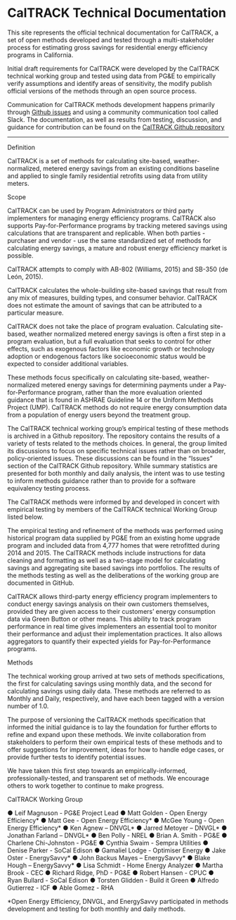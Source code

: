 # CalTRACK Technical Documentation

This site represents the official technical documentation for CalTRACK, a set of open methods developed and tested through a multi-stakeholder process for estimating gross savings for residential energy efficiency programs in California.

Initial draft requirements for CalTRACK were developed by the CalTRACK technical working group and tested using data from PG&E to empirically verify assumptions and identify areas of sensitivity, the modify publish official versions of the methods through an open source process. 

Communication for CalTRACK methods development happens primarily through [Github issues](https://github.com/impactlab/caltrack/issues) and using a community communication tool called Slack. The documentation, as well as results from testing, discussion, and guidance for contribution can be found on the [CalTRACK Github repository](https://github.com/impactlab/caltrack)

-----

Definition
 
CalTRACK is a set of methods for calculating site-based, weather-normalized, metered energy savings from an existing conditions baseline and applied to single family residential retrofits using data from utility meters.
 
Scope
 
CalTRACK can be used by Program Administrators or third party implementers for managing energy efficiency programs. CalTRACK also supports Pay-for-Performance programs by tracking metered savings using calculations that are transparent and replicable. When both parties - purchaser and vendor - use the same standardized set of methods for calculating energy savings, a mature and robust energy efficiency market is possible.
 
CalTRACK attempts to comply with AB-802 (Williams, 2015) and SB-350 (de León, 2015).
 
CalTRACK calculates the whole-building site-based savings that result from any mix of measures, building types, and consumer behavior. CalTRACK does not estimate the amount of savings that can be attributed to a particular measure.
 
CalTRACK does not take the place of program evaluation. Calculating site-based, weather normalized metered energy savings is often a first step in a program evaluation, but a full evaluation that seeks to control for other effects, such as exogenous factors like economic growth or technology adoption or endogenous factors like socioeconomic status would be expected to consider additional variables.
 
These methods focus specifically on calculating site-based, weather-normalized metered energy savings for determining payments under a Pay-for-Performance program, rather than the more evaluation oriented guidance that is found in ASHRAE Guideline 14 or the Uniform Methods Project (UMP). CalTRACK methods do not require energy consumption data from a population of energy users beyond the treatment group.
 
The CalTRACK technical working group’s empirical testing of these methods is archived in a Github repository. The repository contains the results of a variety of tests related to the methods choices. In general, the group limited its discussions to focus on specific technical issues rather than on broader, policy-oriented issues. These discussions can be found in the “Issues” section of the CalTRACK Github repository. While summary statistics are presented for both monthly and daily analysis, the intent was to use testing to inform methods guidance rather than to provide for a software equivalency testing process.
 
The CalTRACK methods were informed by and developed in concert with empirical testing by members of the CalTRACK technical Working Group listed below.
 
The empirical testing and refinement of the methods was performed using historical program data supplied by PG&E from an existing home upgrade program and included data from 4,777 homes that were retrofitted during 2014 and 2015. The CalTRACK methods include instructions for data cleaning and formatting as well as a two-stage model for calculating savings and aggregating site based savings into portfolios. The results of the methods testing as well as the deliberations of the working group are documented in GitHub.
 
CalTRACK allows third-party energy efficiency program implementers to conduct energy savings analysis on their own customers themselves, provided they are given access to their customers’ energy consumption data via Green Button or other means. This ability to track program performance in real time gives implementers an essential tool to monitor their performance and adjust their implementation practices. It also allows aggregators to quantify their expected yields for Pay-for-Performance programs.
 
Methods
 
The technical working group arrived at two sets of methods specifications, the first for calculating savings using monthly data, and the second for calculating savings using daily data. These methods are referred to as Monthly and Daily, respectively, and have each been tagged with a version number of 1.0.
 
The purpose of versioning the CalTRACK methods specification that informed the initial guidance is to lay the foundation for further efforts to refine and expand upon these methods. We invite collaboration from stakeholders to perform their own empirical tests of these methods and to offer suggestions for improvement, ideas for how to handle edge cases, or provide further tests to identify potential issues.
 
We have taken this first step towards an empirically-informed, professionally-tested, and transparent set of methods. We encourage others to work together to continue to make progress.
 
CalTRACK Working Group
 
●   Leif Magnuson - PG&E Project Lead
●  	Matt Golden - Open Energy Efficiency*
●  	Matt Gee - Open Energy Efficiency*
●  	McGee Young - Open Energy Efficiency*
●  	Ken Agnew – DNVGL*
●  	Jarred Metoyer – DNVGL*
●  	Jonathan Farland – DNVGL*
●  	Ben Polly - NREL
●  	Brian A. Smith - PG&E
●  	Charlene Chi-Johnston - PG&E
●  	Cynthia Swaim - Sempra Utilities​
●  	Denise Parker - SoCal Edison
●  	Gamaliel Lodge - Optimiser Energy
●  	Jake Oster -  EnergySavvy*
●  	John Backus Mayes – EnergySavvy*
●  	Blake Hough – EnergySavvy*
●  	Lisa Schmidt - Home Energy Analyzer
●  	Martha Brook - CEC
●  	Richard Ridge, PhD - PG&E
●  	Robert Hansen - CPUC
●  	Ryan Bullard - SoCal Edison
●  	Torsten Glidden - Build it Green
●   Alfredo Gutierrez - ICF
●   Able Gomez - RHA
 
 
*Open Energy Efficiency, DNVGL, and EnergySavvy participated in methods development and testing for both monthly and daily methods.


